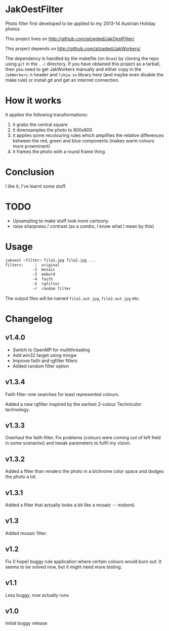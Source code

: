 JakOestFilter
=============

Photo filter first developed to be applied to my 2013-14 Austrian Holiday photos

This project lives on http://github.com/alzwded/JakOestFilter/

This project depends on http://github.com/alzwded/JakWorkers/

The dependency is handled by the makefile (on linux) by cloning the repo using `git` in the `../` directory. If you have obtained this project as a tarball, then you need to get JakWorkers manually and either copy in the `JakWorkers.h` header and `libjw.so` library here (and maybe even disable the make rule) or install git and get an internet connection.

How it works
============

It applies the following transformations:

1. it grabs the central square
1. it downsamples the photo to 800x800
1. it applies some recolouring rules which amplifies the relative differences between the red, green and blue components (makes warm colours more proeminent)
1. it frames the photo with a round frame thing

Conclusion
==========

I like it, I've learnt some stuff.

TODO
====

* Upsampling to make stuff look more cartoony.
* raise sharpness / contrast (as a combo, I know what I mean by this)

Usage
=====

```sh
jakoest <filter> file1.jpg file2.jpg ...
filters:    -1  original
            -2  mosaic
            -3  mobord
            -4  faith
            -5  rgfilter
            -r  random filter
```

The output files will be named `file1.out.jpg`, `file2.out.jpg` etc.

Changelog
=========

v1.4.0
------

* Switch to OpenMP for multithreading
* Add win32 target using mingw
* Improve faith and rgfilter filters
* Added random filter option

v1.3.4
------

Faith filter now searches for least represented colours.

Added a new rgfilter inspired by the earliest 2-colour Technicolor technology.


v1.3.3
------

Overhaul the faith filter. Fix problems (colours were coming out of left field in some scenarios) and tweak parameters to fulfil my vision.

v1.3.2
------

Added a filter than renders the photo in a bichrome color space and dodges the photo a lot.

v1.3.1
------

Added a filter that actually looks a bit like a mosaic -- mobord.

v1.3
----

Added mosaic filter.

v1.2
----

Fix (I hope) buggy rule application where certain colours would burn out. It seems to be solved now, but it might need more testing.

v1.1
----

Less buggy, now actually runs

v1.0
----

Initial buggy release
